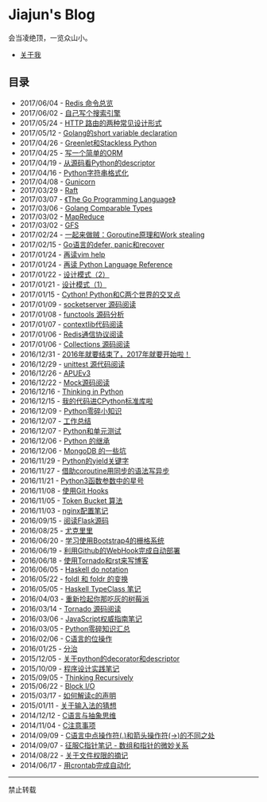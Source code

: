 # Jiajun's Blog

会当凌绝顶，一览众山小。

- [关于我](articles/aboutme.md)

## 目录

- 2017/06/04 - [Redis 命令总览](articles/2017_06_04-redis_commands.md)
- 2017/06/02 - [自己写个搜索引擎](articles/2017_06_02-write_yourself_a_simple_search_engine.md)
- 2017/05/24 - [HTTP 路由的两种常见设计形式](articles/2017_05_24-http_router_design.md)
- 2017/05/12 - [Golang的short variable declaration](articles/2017_05_12-golang_short_variable_declaration.md)
- 2017/04/26 - [Greenlet和Stackless Python](articles/2017_04_26-greenlet.md)
- 2017/04/25 - [写一个简单的ORM](articles/2017_04_25-write_your_own_orm.md)
- 2017/04/19 - [从源码看Python的descriptor](articles/2017_04_19-python_descriptor_from_source_code.md)
- 2017/04/16 - [Python字符串格式化](articles/2017_04_16-python_string_format.md)
- 2017/04/08 - [Gunicorn](articles/2017_04_08-gunicorn.md)
- 2017/03/29 - [Raft](articles/2017_03_29-raft.md)
- 2017/03/07 - [《The Go Programming Language》](articles/2017_03_07-the_go_programming_language.md)
- 2017/03/06 - [Golang Comparable Types](articles/2017_03_06-golang_comparable_types.md)
- 2017/03/02 - [MapReduce](articles/2017_03_02-map_reduce.md)
- 2017/03/02 - [GFS](articles/2017_03_02-gfs.md)
- 2017/02/24 - [一起来做贼：Goroutine原理和Work stealing](articles/2017_02_24-goroutine_and_work_stealing.md)
- 2017/02/15 - [Go语言的defer, panic和recover](articles/2017_02_15-go_defer_panic_and_recover.md)
- 2017/01/24 - [再读vim help](articles/2017_01_24-vim_manual.md)
- 2017/01/24 - [再读 Python Language Reference](articles/2017_01_24-python_language_reference.md)
- 2017/01/22 - [设计模式（2）](articles/2017_01_22-head_first_design_patterns_2.md)
- 2017/01/21 - [设计模式（1）](articles/2017_01_21-head_first_design_patterns.md)
- 2017/01/15 - [Cython! Python和C两个世界的交叉点](articles/2017_01_15-cython_rocks.md)
- 2017/01/09 - [socketserver 源码阅读](articles/2017_01_09-socketserver_source_code.md)
- 2017/01/08 - [functools 源码分析](articles/2017_01_08-functools_source_code.md)
- 2017/01/07 - [contextlib代码阅读](articles/2017_01_07-contextlib_source_code.md)
- 2017/01/06 - [Redis通信协议阅读](articles/2017_01_06-redis_protocol_specification.md)
- 2017/01/06 - [Collections 源码阅读](articles/2017_01_06-collections_source_code.md)
- 2016/12/31 - [2016年就要结束了，2017年就要开始啦！](articles/2016_12_31-2016_is_over_and_2017_is_coming.md)
- 2016/12/29 - [unittest 源代码阅读](articles/2016_12_29-unittest_source_code.md)
- 2016/12/26 - [APUEv3](articles/2016_12_26-apue_v3.md)
- 2016/12/22 - [Mock源码阅读](articles/2016_12_22-mock_source_code.md)
- 2016/12/16 - [Thinking in Python](articles/2016_12_16-thinking_in_python.md)
- 2016/12/15 - [我的代码进CPython标准库啦](articles/2016_12_15-my_code_in_python_stdlib.md)
- 2016/12/09 - [Python零碎小知识](articles/2016_12_09-python_fragments.md)
- 2016/12/07 - [工作总结](articles/2016_12_07-work.md)
- 2016/12/07 - [Python和单元测试](articles/2016_12_07-python_unittest.md)
- 2016/12/06 - [Python 的继承](articles/2016_12_06-python_c3_mro.md)
- 2016/12/06 - [MongoDB 的一些坑](articles/2016_12_06-mongodb.md)
- 2016/11/29 - [Python的yield关键字](articles/2016_11_29-python_yield.md)
- 2016/11/27 - [借助coroutine用同步的语法写异步](articles/2016_11_27-python_coroutine.md)
- 2016/11/21 - [Python3函数参数中的星号](articles/2016_11_21-py3k_asterisk.rst)
- 2016/11/08 - [使用Git Hooks](articles/2016_11_08-use_git_hooks.rst)
- 2016/11/05 - [Token Bucket 算法](articles/2016_11_05-token_bucket.rst)
- 2016/11/03 - [nginx配置笔记](articles/2016_11_03-nginx_conf.rst)
- 2016/09/15 - [阅读Flask源码](articles/2016_09_15-flask_source_code.rst)
- 2016/08/25 - [尤克里里](articles/2016_08_25-ukulele.rst)
- 2016/06/20 - [学习使用Bootstrap4的栅格系统](articles/2016_06_20-bootstrap_v4_grid_system.rst)
- 2016/06/19 - [利用Github的WebHook完成自动部署](articles/2016_06_19-use_github_webhooks.rst)
- 2016/06/18 - [使用Tornado和rst来写博客](articles/2016_06_18-write_blog_with_tornado_and_rst.rst)
- 2016/06/05 - [Haskell do notation](articles/2016_06_05-haskell_do_notation.rst)
- 2016/05/22 - [foldl 和 foldr 的变换](articles/2016_05_22-foldl_and_foldr.rst)
- 2016/05/05 - [Haskell TypeClass 笔记](articles/2016_05_05-typeclassopedia.rst)
- 2016/04/03 - [重新捡起你那吃灰的树莓派](articles/2016_04_03-raspberrypi.rst)
- 2016/03/14 - [Tornado 源码阅读](articles/2016_03_14-tornado.rst)
- 2016/03/06 - [JavaScript权威指南笔记](articles/2016_03_06-notes_on_js_the_definitive_guide.rst)
- 2016/03/05 - [Python零碎知识汇总](articles/2016_03_05-python_fragmentary_knowledge.rst)
- 2016/02/06 - [C语言的位操作](articles/2016_02_06-bitwise_operation.rst)
- 2016/01/25 - [分治](articles/2016_01_25-divide_and_conqure.rst)
- 2015/12/05 - [关于python的decorator和descriptor](articles/2015_12_05-python_descriptor_and_decorator.rst)
- 2015/10/09 - [程序设计实践笔记](articles/2015_10_09-notes_on_the_practice_of_programming.rst)
- 2015/09/05 - [Thinking Recursively](articles/2015_09_05-thinking_recursively.rst)
- 2015/06/22 - [Block I/O](articles/2015_06_22-notes_on_linux_kernel_development_chap14.rst)
- 2015/03/17 - [如何解读c的声明](articles/2015_03_17-declaration_of_c_pointers.rst)
- 2015/01/11 - [关于输入法的猜想](articles/2015_01_11-my_guess_about_input_method.rst)
- 2014/12/12 - [C语言与抽象思维](articles/2014_12_12-abstractions_in_c.rst)
- 2014/11/04 - [C注意事项](articles/2014_11_04-traps_in_c.rst)
- 2014/09/09 - [C语言中点操作符(.)和箭头操作符(->)的不同之处](articles/2014_09_09-dot_and_arrow_in_c_pointers.rst)
- 2014/09/07 - [征服C指针笔记 - 数组和指针的微妙关系](articles/2014_09_07-pointer_and_array_in_c.rst)
- 2014/08/22 - [关于文件权限的摘记](articles/2014_08_22-unix_file_permissions.rst)
- 2014/06/17 - [用crontab完成自动化](articles/2014_06_17-use_cron.rst)



--------------------------------------------

禁止转载

